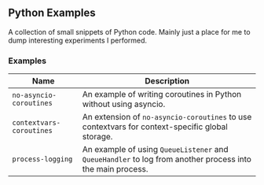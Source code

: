 ## Python Examples

A collection of small snippets of Python code. Mainly just a place for me to
dump interesting experiments I performed.


### Examples

| Name                     | Description                                                                                               |
|--------------------------|-----------------------------------------------------------------------------------------------------------|
| `no-asyncio-coroutines`  | An example of writing coroutines in Python without using asyncio.                                         |
| `contextvars-coroutines` | An extension of `no-asyncio-coroutines` to use contextvars for context-specific global storage.           |
| `process-logging`        | An example of using `QueueListener` and `QueueHandler` to log from another process into the main process. |
